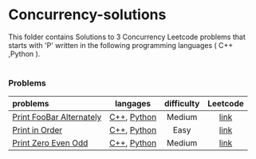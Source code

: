 # Concurrency-solutions
This folder contains Solutions to 3 Concurrency Leetcode problems that starts with 'P' written in the following programming languages ( C++ ,Python ).<br><br>
### Problems ###
|problems|langages|difficulty|Leetcode|
|:-------|:------:|:--------:|:------:|
|[Print FooBar Alternately](https://github.com/AnasImloul/Leetcode-solutions/tree/main/scripts/concurrency/P/Print%20FooBar%20Alternately/)|[C++](https://github.com/AnasImloul/Leetcode-solutions/tree/main/scripts/concurrency/P/Print%20FooBar%20Alternately/Print%20FooBar%20Alternately.cpp), [Python](https://github.com/AnasImloul/Leetcode-solutions/tree/main/scripts/concurrency/P/Print%20FooBar%20Alternately/Print%20FooBar%20Alternately.py)|Medium|[link](https://leetcode.com/problems/print-foobar-alternately)|
|[Print in Order](https://github.com/AnasImloul/Leetcode-solutions/tree/main/scripts/concurrency/P/Print%20in%20Order/)|[C++](https://github.com/AnasImloul/Leetcode-solutions/tree/main/scripts/concurrency/P/Print%20in%20Order/Print%20in%20Order.cpp), [Python](https://github.com/AnasImloul/Leetcode-solutions/tree/main/scripts/concurrency/P/Print%20in%20Order/Print%20in%20Order.py)|Easy|[link](https://leetcode.com/problems/print-in-order)|
|[Print Zero Even Odd](https://github.com/AnasImloul/Leetcode-solutions/tree/main/scripts/concurrency/P/Print%20Zero%20Even%20Odd/)|[C++](https://github.com/AnasImloul/Leetcode-solutions/tree/main/scripts/concurrency/P/Print%20Zero%20Even%20Odd/Print%20Zero%20Even%20Odd.cpp), [Python](https://github.com/AnasImloul/Leetcode-solutions/tree/main/scripts/concurrency/P/Print%20Zero%20Even%20Odd/Print%20Zero%20Even%20Odd.py)|Medium|[link](https://leetcode.com/problems/print-zero-even-odd)|